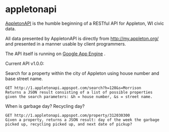 appletonapi
===========

[AppletonAPI](http://appletonapi.appspot.com/) is the humble beginning of a RESTful API for Appleton, WI civic data.

All data presented by AppletonAPI is directly from http://my.appleton.org/ and presented in a manner usable by client programmers.

The API itself is running on [Google App Engine](https://developers.google.com/appengine/) .

Current API v1.0.0:

Search for a property within the city of Appleton using house number and base street name.

    GET http://1.appletonapi.appspot.com/search?h=120&s=Morrison
    Returns a JSON result consisting of a list of possible properties given the search parameters: &h = house number, &s = street name.

When is garbage day? Recycling day?

    GET http://1.appletonapi.appspot.com/property/312030300
    Given a property, returns a JSON result: day of the week the garbage picked up, recycling picked up, and next date of pickup?

